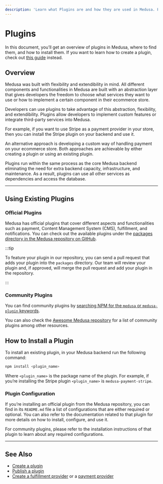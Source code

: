 ```yaml
---
description: 'Learn what Plugins are and how they are used in Medusa. Plugins are re-usable customizations that can be added to a Medusa backend.'
---
```


# Plugins

In this document, you’ll get an overview of plugins in Medusa, where to find them, and how to install them. If you want to learn how to create a plugin, check out [this guide](create.md) instead.

## Overview

Medusa was built with flexibility and extendibility in mind. All different components and functionalities in Medusa are built with an abstraction layer that gives developers the freedom to choose what services they want to use or how to implement a certain component in their ecommerce store.

Developers can use plugins to take advantage of this abstraction, flexibility, and extendibility. Plugins allow developers to implement custom features or integrate third-party services into Medusa.

For example, if you want to use Stripe as a payment provider in your store, then you can install the Stripe plugin on your backend and use it.

An alternative approach is developing a custom way of handling payment on your ecommerce store. Both approaches are achievable by either creating a plugin or using an existing plugin.

Plugins run within the same process as the core Medusa backend eliminating the need for extra backend capacity, infrastructure, and maintenance. As a result, plugins can use all other services as dependencies and access the database.

---

## Using Existing Plugins

### Official Plugins

Medusa has official plugins that cover different aspects and functionalities such as payment, Content Management System (CMS), fulfillment, and notifications. You can check out the available plugins under the [packages directory in the Medusa repository on GitHub](https://github.com/medusajs/medusa/tree/master/packages).

:::tip

To feature your plugin in our repository, you can send a pull request that adds your plugin into the `packages` directory. Our team will review your plugin and, if approved, will merge the pull request and add your plugin in the repository.

:::

### Community Plugins

You can find community plugins by [searching NPM for the `medusa` or `medusa-plugin` keywords](https://www.npmjs.com/search?q=keywords%3Amedusa%2Cmedusa-plugin).

You can also check the [Awesome Medusa repository](https://github.com/adrien2p/awesome-medusajs#plugins) for a list of community plugins among other resources.

## How to Install a Plugin

To install an existing plugin, in your Medusa backend run the following command:

```bash npm2yarn
npm install <plugin_name>
```

Where `<plugin_name>` is the package name of the plugin. For example, if you’re installing the Stripe plugin `<plugin_name>` is `medusa-payment-stripe`.

### Plugin Configuration

If you’re installing an official plugin from the Medusa repository, you can find in its `README.md` file a list of configurations that are either required or optional. You can also refer to the documentation related to that plugin for more details on how to install, configure, and use it.

For community plugins, please refer to the installation instructions of that plugin to learn about any required configurations.

---

## See Also

- [Create a plugin](create.md)
- [Publish a plugin](publish.md)
- [Create a fulfillment provider](../../modules/carts-and-checkout/backend/add-fulfillment-provider.md) or a [payment provider](../../modules/carts-and-checkout/backend/add-payment-provider.md)
